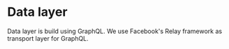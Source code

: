 # Data layer

Data layer is build using GraphQL. We use Facebook's Relay framework as transport layer for GraphQL.



